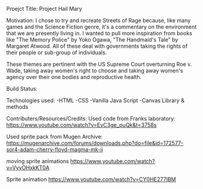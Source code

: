 Proejct Title: Project Hail Mary

Motivation: 
I chose to try and recreate Streets of Rage because, like many games and the Science Fiction genre, it's a commentary on the environment that we are presently living in. I wanted to pull more inspiration from books like "The Memory Police" by Yoko Ogawa, "The Handmaid's Tale" by Margaret Atwood. All of these deal with governments taking the rights of their people or sub-group of individuals. 

These themes are pertinent with the US Supreme Court overturning Roe v. Wade, taking away women's right to choose and taking away women's agency over their one bodies and reproductive health. 

Build Status:

Technologies used:
-HTML
-CSS
-Vanilla Java Script
-Canvas Library & methods

Contributers/Resources/Credits:
Used code from Franks laboratory:
https://www.youtube.com/watch?v=EvC3ge_puQk&t=3758s

Used sprite pack from Mugen Archive: 
https://mugenarchive.com/forums/downloads.php?do=file&id=172577-sor4-adam-cherry-floyd-magma-mk-ii

moving sprite animations 
https://www.youtube.com/watch?v=VyvOHxkKT0A

Sprite animation
https://www.youtube.com/watch?v=CY0HE277IBM